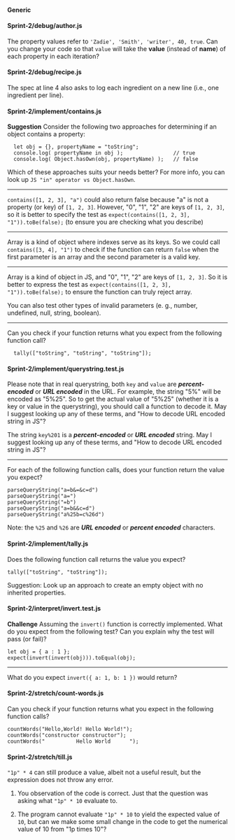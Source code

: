 #### Generic

#### Sprint-2/debug/author.js
The property values refer to `'Zadie', 'Smith', 'writer', 40, true`.
Can you change your code so that `value` will take the **value** (instead of **name**) of each property in each iteration?


#### Sprint-2/debug/recipe.js
The spec at line 4 also asks to log each ingredient on a new line (i.e., one ingredient per line).

#### Sprint-2/implement/contains.js

**Suggestion**
Consider the following two approaches for determining if an object contains a property:
```
  let obj = {}, propertyName = "toString";
  console.log( propertyName in obj );                // true
  console.log( Object.hasOwn(obj, propertyName) );   // false
```
Which of these approaches suits your needs better?
For more info, you can look up `JS "in" operator vs Object.hasOwn`.

---

`contains([1, 2, 3], "a")` could also return false because "a" is not a property (or key) of `[1, 2, 3]`.
However, "0", "1", "2" are keys of `[1, 2, 3]`, so it is better to specify the test as
`expect(contains([1, 2, 3], "1")).toBe(false);` (to ensure you are checking what you describe)

---

Array is a kind of object where indexes serve as its keys. So we could call `contains([3, 4], "1")` to check if the function can return `false` when the first parameter is an array and the second parameter is a valid key.

---


Array is a kind of object in JS, and "0", "1", "2" are keys of `[1, 2, 3]`. So it is better to express the test as `expect(contains([1, 2, 3], "1")).toBe(false);` to ensure the function can truly reject array.

You can also test other types of invalid parameters (e. g., number, undefined, null, string, boolean).

---

Can you check if your function returns what you expect from the following function call?
```
  tally(["toString", "toString", "toString"]); 
```


#### Sprint-2/implement/querystring.test.js

Please note that in real querystring, both `key` and `value` are ***percent-encoded*** or ***URL encoded*** in the URL. For example, the string "5%" will be encoded as "5%25". So to get the actual value of "5%25" (whether it is a key or value in the querystring), you should call a function to decode it.
May I suggest looking up any of these terms, and "How to decode URL encoded string in JS"?


The string `key%201` is a ***percent-encoded*** or ***URL encoded*** string.
May I suggest looking up any of these terms, and "How to decode URL encoded string in JS"?

---

For each of the following function calls, does your function return the value you expect?
```
parseQueryString("a=b&=&c=d")
parseQueryString("a=")
parseQueryString("=b")
parseQueryString("a=b&&c=d")
parseQueryString("a%25b=c%26d")
```
Note: the `%25` and `%26` are ***URL encoded*** or ***percent encoded*** characters.


#### Sprint-2/implement/tally.js

Does the following function call returns the value you expect?
```
tally(["toString", "toString"]);
```

Suggestion: Look up an approach to create an empty object with no inherited properties.

#### Sprint-2/interpret/invert.test.js
**Challenge**
Assuming the `invert()` function is correctly implemented. 
What do you expect from the following test? Can you explain why the test will pass (or fail)?
```
let obj = { a : 1 };
expect(invert(invert(obj))).toEqual(obj);
```

---

What do you expect `invert({ a: 1, b: 1 })` would return?


#### Sprint-2/stretch/count-words.js

Can you check if your function returns what you expect in the following function calls?

```
countWords("Hello,World! Hello World!");
countWords("constructor constructor");
countWords("          Hello World      ");
```




#### Sprint-2/stretch/till.js
`"1p" * 4` can still produce a value, albeit not a useful result, but the expression does not throw any error.


1) You observation of the code is correct. Just that the question was asking what `"1p" * 10` evaluate to.

2) The program cannot evaluate `"1p" * 10` to yield the expected value of `10`, but can we make some small change in the code to get the numerical value of 10 from "1p times 10"?


